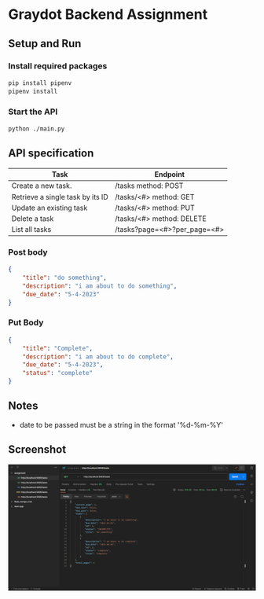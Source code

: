 # Graydot Backend Assignment

## Setup and Run

### Install required packages

```bash
pip install pipenv
pipenv install
```

### Start the API

```bash
python ./main.py
```

## API specification

|             Task                  | Endpoint                      |
|             ---                   |              ---              |
| Create a new task.                | /tasks method: POST           |
| Retrieve a single task by its ID  | /tasks/<#> method: GET        |
| Update an existing task           | /tasks/<#> method: PUT        |
| Delete a task                     | /tasks/<#> method: DELETE     |
| List all tasks                    | /tasks?page=<#>?per_page=<#>  |

### Post body

```json
{
    "title": "do something",
    "description": "i am about to do something",
    "due_date": "5-4-2023"
}
```

### Put Body

```json
{
    "title": "Complete",
    "description": "i am about to do complete",
    "due_date": "5-4-2023",
    "status": "complete"
}
```

## Notes

- date to be passed must be a string in the format '%d-%m-%Y'

## Screenshot

![Postman screenshot](screenshot.png)
